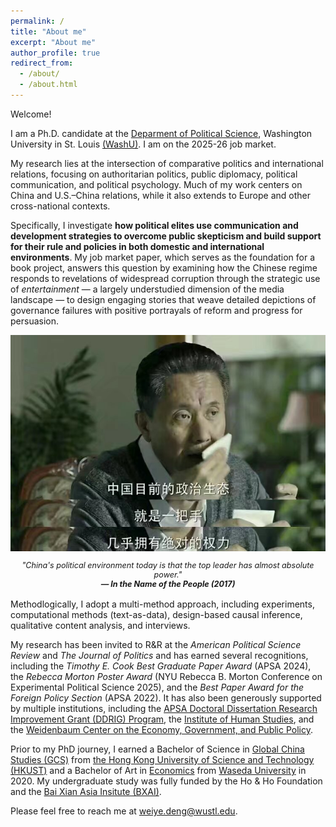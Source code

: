 ```yaml
---
permalink: /
title: "About me"
excerpt: "About me"
author_profile: true
redirect_from: 
  - /about/
  - /about.html
---
```


Welcome! 

I am a Ph.D. candidate at the [Deparment of Political Science](https://polisci.wustl.edu/), Washington University in St. Louis [(WashU)](https://wustl.edu/). I am on the 2025-26 job market.

My research lies at the intersection of comparative politics and international relations, focusing on authoritarian politics, public diplomacy, political communication, and political psychology. Much of my work centers on China and U.S.–China relations, while it also extends to Europe and other cross-national contexts.

Specifically, I investigate **how political elites use communication and development strategies to overcome public skepticism and build support for their rule and policies in both domestic and international environments**. My job market paper, which serves as the foundation for a book project, answers this question by examining how the Chinese regime responds to revelations of widespread corruption through the strategic use of _entertainment_ — a largely understudied dimension of the media landscape — to design engaging stories that weave detailed depictions of governance failures with positive portrayals of reform and progress for persuasion. 

<p align="center" style="display: flex; justify-content: center; flex-wrap: wrap;">
  <img src="/_pages/aboutfigs/Gao_topleader.jpg" width="600" style="margin-bottom: 15px;"><br> 
    <span style="font-size: 90%; font-style: italic;">
    "China's political environment today is that the top leader has almost absolute power."
  </span><br>
  <span style="font-size: 90%; font-style: italic; font-weight: bold;">
    — In the Name of the People (2017)
  </span></p>

Methodlogically, I adopt a multi-method approach, including experiments, computational methods (text-as-data), design-based causal inference, qualitative content analysis, and interviews.

My research has been invited to R&R at the _American Political Science Review_ and _The Journal of Politics_ and has earned several recognitions, including the _Timothy E. Cook Best Graduate Paper Award_ (APSA 2024), the _Rebecca Morton Poster Award_ (NYU Rebecca B. Morton Conference on Experimental Political Science 2025), and the _Best Paper Award for the Foreign Policy Section_ (APSA 2022). It has also been generously supported by multiple institutions, including the [APSA Doctoral Dissertation Research Improvement Grant (DDRIG) Program](https://apsanet.org/programs/doctoral-dissertation-research-improvement-grants/), the [Institute of Human Studies](https://www.theihs.org/), and the [Weidenbaum Center on the Economy, Government, and Public Policy](https://wc.wustl.edu/).


Prior to my PhD journey, I earned a Bachelor of Science in [Global China Studies (GCS)](https://www.shss.ust.hk/ug/major/gcs/) from [the Hong Kong University of Science and Technology (HKUST)](https://hkust.edu.hk/) and a Bachelor of Art in [Economics](https://www.waseda.jp/fpse/pse/en/) from [Waseda University](https://www.waseda.jp/top/en/) in 2020. My undergraduate study was fully funded by the Ho & Ho Foundation and the [Bai Xian Asia Insitute (BXAI)](https://www.bxai.org/).

Please feel free to reach me at [weiye.deng@wustl.edu](weiye.deng@wustl.edu).
